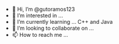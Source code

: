 - 👋 Hi, I’m @gutoramos123
- 👀 I’m interested in ... 
- 🌱 I’m currently learning ... C++ and Java
- 💞️ I’m looking to collaborate on ...
- 📫 How to reach me ...

<!---
gutoramos123/gutoramos123 is a ✨ special ✨ repository because its `README.md` (this file) appears on your GitHub profile.
You can click the Preview link to take a look at your changes.
--->
